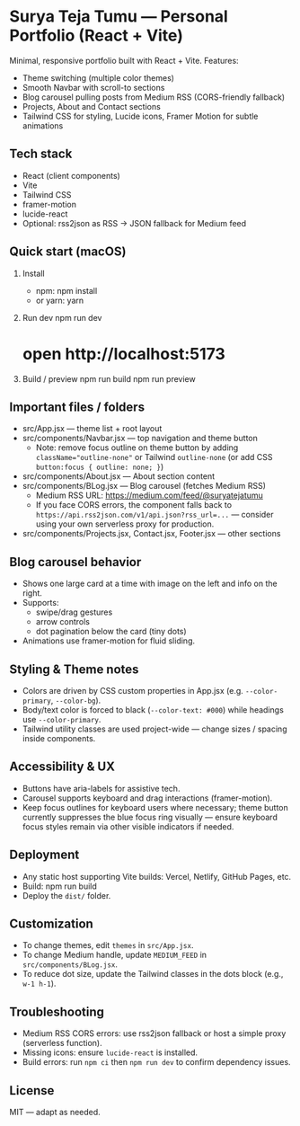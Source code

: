 <!-- ...existing code... -->

# Surya Teja Tumu — Personal Portfolio (React + Vite)

Minimal, responsive portfolio built with React + Vite. Features:
- Theme switching (multiple color themes)
- Smooth Navbar with scroll-to sections
- Blog carousel pulling posts from Medium RSS (CORS-friendly fallback)
- Projects, About and Contact sections
- Tailwind CSS for styling, Lucide icons, Framer Motion for subtle animations

## Tech stack
- React (client components)
- Vite
- Tailwind CSS
- framer-motion
- lucide-react
- Optional: rss2json as RSS -> JSON fallback for Medium feed

## Quick start (macOS)
1. Install
   - npm:
     npm install
   - or yarn:
     yarn

2. Run dev
   npm run dev
   # open http://localhost:5173

3. Build / preview
   npm run build
   npm run preview

## Important files / folders
- src/App.jsx — theme list + root layout
- src/components/Navbar.jsx — top navigation and theme button
  - Note: remove focus outline on theme button by adding `className="outline-none"` or Tailwind `outline-none` (or add CSS `button:focus { outline: none; }`)
- src/components/About.jsx — About section content
- src/components/BLog.jsx — Blog carousel (fetches Medium RSS)
  - Medium RSS URL: https://medium.com/feed/@suryatejatumu
  - If you face CORS errors, the component falls back to `https://api.rss2json.com/v1/api.json?rss_url=...` — consider using your own serverless proxy for production.
- src/components/Projects.jsx, Contact.jsx, Footer.jsx — other sections

## Blog carousel behavior
- Shows one large card at a time with image on the left and info on the right.
- Supports:
  - swipe/drag gestures
  - arrow controls
  - dot pagination below the card (tiny dots)
- Animations use framer-motion for fluid sliding.

## Styling & Theme notes
- Colors are driven by CSS custom properties in App.jsx (e.g. `--color-primary`, `--color-bg`).
- Body/text color is forced to black (`--color-text: #000`) while headings use `--color-primary`.
- Tailwind utility classes are used project-wide — change sizes / spacing inside components.

## Accessibility & UX
- Buttons have aria-labels for assistive tech.
- Carousel supports keyboard and drag interactions (framer-motion).
- Keep focus outlines for keyboard users where necessary; theme button currently suppresses the blue focus ring visually — ensure keyboard focus styles remain via other visible indicators if needed.

## Deployment
- Any static host supporting Vite builds: Vercel, Netlify, GitHub Pages, etc.
- Build:
  npm run build
- Deploy the `dist/` folder.

## Customization
- To change themes, edit `themes` in `src/App.jsx`.
- To change Medium handle, update `MEDIUM_FEED` in `src/components/BLog.jsx`.
- To reduce dot size, update the Tailwind classes in the dots block (e.g., `w-1 h-1`).

## Troubleshooting
- Medium RSS CORS errors: use rss2json fallback or host a simple proxy (serverless function).
- Missing icons: ensure `lucide-react` is installed.
- Build errors: run `npm ci` then `npm run dev` to confirm dependency issues.

## License
MIT — adapt as needed.

<!-- ...existing code...